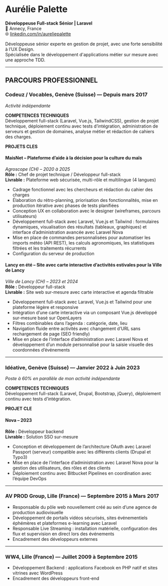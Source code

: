 # Aurélie Palette

**Développeuse Full-stack Sénior | Laravel**  
📍 Annecy, France   
🌐 [linkedin.com/in/aureliepalette](https://www.linkedin.com/in/aureliepalette/?locale=en_US)  

Développeuse sénior experte en gestion de projet, avec une forte sensibilité à l’UX Design.   
Spécialisée dans le développement d'applications métier sur mesure avec une approche TDD.

---

## PARCOURS PROFESSIONNEL

### Codeuz / Vocables, Genève (Suisse) — Depuis mars 2017
_Activité indépendante_

**COMPETENCES TECHNIQUES**  
Développement full-stack (Laravel, Vue.js, TailwindCSS), gestion de projet technique, déploiement continu avec tests d’intégration, administration de serveurs et gestion de domaines, analyse métier et rédaction de cahiers des charges.

**PROJETS CLES**

#### MaisNet – Plateforme d’aide à la décision pour la culture du maïs
*Agroscope (CH) – 2020 à 2025*  
**Rôle :** Chef de projet technique / Développeur full-stack  
**Livrable :** Plateforme web sécurisée, multi-rôle et multilingue (4 langues)
- Cadrage fonctionnel avec les chercheurs et rédaction du cahier des charges
- Élaboration du rétro-planning, priorisation des fonctionnalités, mise en production itérative avec phases de tests planifiées
- Conception UX en collaboration avec le designer (wireframes, parcours utilisateurs)
- Développement full-stack avec Laravel, Vue.js et Tailwind : formulaires dynamiques, visualisation des résultats (tableaux, graphiques) et interface d’administration avancée avec Laravel Nova
- Mise en place de commandes personnalisées pour automatiser les imports météo (API REST), les calculs agronomiques, les statistiques filtrées et les traitements récurrents
- Configuration du serveur de production

#### Lancy en été – Site avec carte interactive d’activités estivales pour la Ville de Lancy
*Ville de Lancy (CH) – 2023 et 2024*  
**Rôle :** Développeur full-stack  
**Livrable :** Site web sur-mesure avec carte interactive et agenda filtrable
- Développement full-stack avec Laravel, Vue.js et Tailwind pour une plateforme légère et responsive
- Intégration d’une carte interactive via un composant Vue.js développé sur-mesure basé sur OpenLayers
- Filtres combinables dans l’agenda : catégorie, date, lieu
- Navigation fluide entre activités avec changement d’URL sans rechargement de page (SEO friendly)
- Mise en place de l’interface d’administration avec Laravel Nova et développement d’un module personnalisé pour la saisie visuelle des coordonnées d’événements

---

### Idéative, Genève (Suisse) — Janvier 2022 à Juin 2023
_Poste à 60% en parallèle de mon activité indépendante_

**COMPETENCES TECHNIQUES**  
Développement full-stack (Laravel, Drupal, Bootstrap, jQuery), déploiement continu avec tests d’intégration.

**PROJET CLE**

#### Nova – 2023
**Rôle :** Développeur backend  
**Livrable :** Solution SSO sur-mesure
- Conception et développement de l’architecture OAuth avec Laravel Passport (serveur) compatible avec les différents clients (Drupal et Typo3)
- Mise en place de l’interface d’administration avec Laravel Nova pour la gestion des utilisateurs, des rôles et des clients
- Déploiement continu avec Bitbucket Pipelines en coordination avec l’équipe DevOps

---

### AV PROD Group, Lille (France) — Septembre 2015 à Mars 2017
- Responsable du pôle web nouvellement créé au sein d’une agence de production audiovisuelle
- Développement de portails vidéos sécurisés, sites événementiels éphémères et plateformes e-learning avec Laravel
- Responsable Live Streaming : installation matérielle, configuration des flux et supervision en direct lors des événements
- Encadrement des développeurs externes

---

### WW4, Lille (France) — Juillet 2009 à Septembre 2015
- Développement Backend : applications Facebook en PHP natif et sites vitrines avec WordPress
- Encadrement des développeurs front-end  
